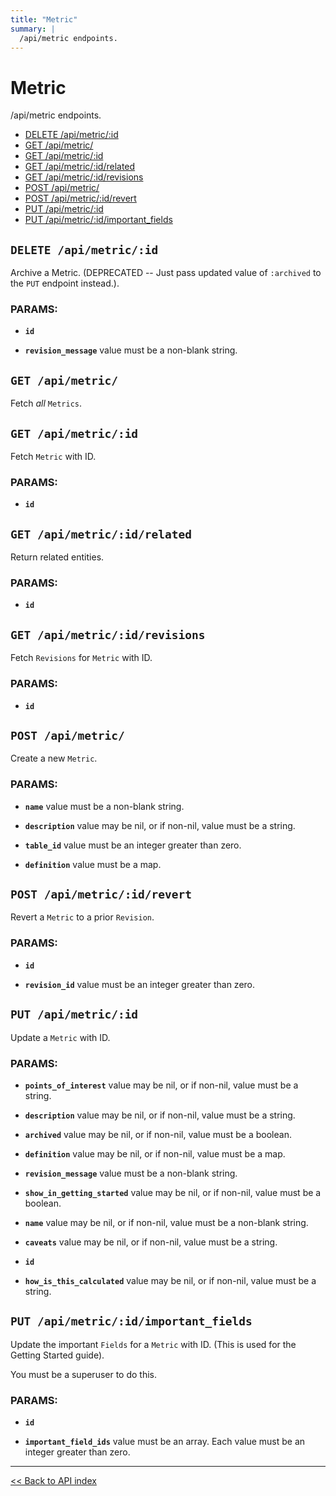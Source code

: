```yaml
---
title: "Metric"
summary: |
  /api/metric endpoints.
---
```


# Metric

/api/metric endpoints.

  - [DELETE /api/metric/:id](#delete-apimetricid)
  - [GET /api/metric/](#get-apimetric)
  - [GET /api/metric/:id](#get-apimetricid)
  - [GET /api/metric/:id/related](#get-apimetricidrelated)
  - [GET /api/metric/:id/revisions](#get-apimetricidrevisions)
  - [POST /api/metric/](#post-apimetric)
  - [POST /api/metric/:id/revert](#post-apimetricidrevert)
  - [PUT /api/metric/:id](#put-apimetricid)
  - [PUT /api/metric/:id/important_fields](#put-apimetricidimportant_fields)

## `DELETE /api/metric/:id`

Archive a Metric. (DEPRECATED -- Just pass updated value of `:archived` to the `PUT` endpoint instead.).

### PARAMS:

*  **`id`** 

*  **`revision_message`** value must be a non-blank string.

## `GET /api/metric/`

Fetch *all* `Metrics`.

## `GET /api/metric/:id`

Fetch `Metric` with ID.

### PARAMS:

*  **`id`**

## `GET /api/metric/:id/related`

Return related entities.

### PARAMS:

*  **`id`**

## `GET /api/metric/:id/revisions`

Fetch `Revisions` for `Metric` with ID.

### PARAMS:

*  **`id`**

## `POST /api/metric/`

Create a new `Metric`.

### PARAMS:

*  **`name`** value must be a non-blank string.

*  **`description`** value may be nil, or if non-nil, value must be a string.

*  **`table_id`** value must be an integer greater than zero.

*  **`definition`** value must be a map.

## `POST /api/metric/:id/revert`

Revert a `Metric` to a prior `Revision`.

### PARAMS:

*  **`id`** 

*  **`revision_id`** value must be an integer greater than zero.

## `PUT /api/metric/:id`

Update a `Metric` with ID.

### PARAMS:

*  **`points_of_interest`** value may be nil, or if non-nil, value must be a string.

*  **`description`** value may be nil, or if non-nil, value must be a string.

*  **`archived`** value may be nil, or if non-nil, value must be a boolean.

*  **`definition`** value may be nil, or if non-nil, value must be a map.

*  **`revision_message`** value must be a non-blank string.

*  **`show_in_getting_started`** value may be nil, or if non-nil, value must be a boolean.

*  **`name`** value may be nil, or if non-nil, value must be a non-blank string.

*  **`caveats`** value may be nil, or if non-nil, value must be a string.

*  **`id`** 

*  **`how_is_this_calculated`** value may be nil, or if non-nil, value must be a string.

## `PUT /api/metric/:id/important_fields`

Update the important `Fields` for a `Metric` with ID.
   (This is used for the Getting Started guide).

You must be a superuser to do this.

### PARAMS:

*  **`id`** 

*  **`important_field_ids`** value must be an array. Each value must be an integer greater than zero.

---

[<< Back to API index](../api-documentation.md)